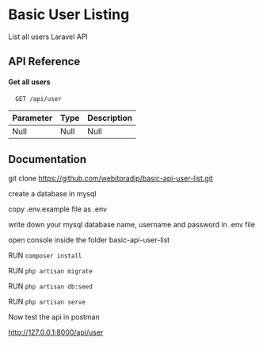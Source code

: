 
# Basic User Listing
List all users Laravel API


## API Reference

#### Get all users

```http
  GET /api/user
```

| Parameter | Type     | Description                |
| :-------- | :------- | :------------------------- |
|     Null  |  Null    | Null                       |


## Documentation

git clone https://github.com/webitpradip/basic-api-user-list.git

create a database in mysql

copy .env.example file as .env

write down your mysql database name, username and password in .env file


open console inside the folder basic-api-user-list

RUN `composer install`

RUN `php artisan migrate`

RUN `php artisan db:seed`

RUN `php artisan serve`


Now test the api in postman

http://127.0.0.1:8000/api/user




